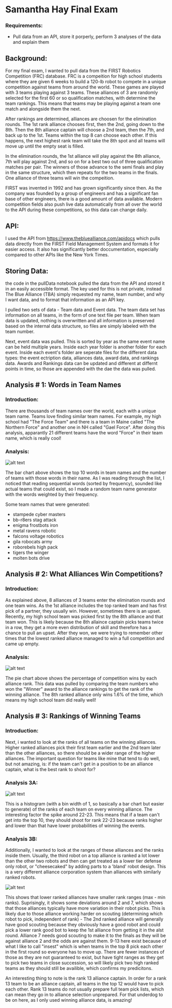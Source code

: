 # Samantha Hay Final Exam
### Requirements:
* Pull data from an API, store it porperly, perform 3 analyses of the data and explain them


## Background:

For my final exam, I wanted to pull data from the FIRST Robotics Competition (FRC) database. FRC is a compeition for high school students where they are given 6 weeks to build a 120-lb robot to compete in a unique competition against teams from around the world. These games are played with 3 teams playing against 3 teams. These alliances of 3 are randomly selected for the first 60 or so qualification matches, with determine the team rankings. This means that teams may be playing against a team one match and alongside them the next. 

After rankings are determined, alliances are choosen for the elimination rounds. The 1st rank alliance chooses first, then the 2nd, going down to the 8th. Then the 8th alliance captain will choose a 2nd team, then the 7th, and back up to the 1st. Teams within the top 8 can choose each other. If this happens, the next highest rank team will take the  8th spot and all teams will move up until the empty seat is filled.

In the elimination rounds, the 1st alliance will play against the 8th alliance, 7th will play against 2nd, and so on for a best two out of three qualification matches per pair. The winners of those advance to the semi finals and play in the same structure, which then repeats for the two teams in the finals. One alliance of three teams will win the compeition.

FIRST was invented in 1992 and has grown significantly since then. As the company was founded by a group of engineers and has a significant fan base of other engineers, there is a good amount of data available. Modern competition fields also push live data automatically from all over the world to the API during these competitions, so this data can change daily.


## API:
I used the API from https://www.thebluealliance.com/apidocs which pulls data directly from the FIRST Field Management System and formats it for easier access. It also has significantly better doccumentation, especially compared to other APIs like the New York Times.


## Storing Data:
the code in the pullData notebook pulled the data from the API and stored it in an easily accessible format. The key used for this is not private, instead The Blue Alliance (TBA) simply requested my name, team number, and why I want data, and to format that information as an API key. 

I pulled two sets of data - Team data and Event data. The team data set has information on all teams, in the form of one text file per team. When team data is updated, nothing is overwritten and all information is preserved based on the internal data structure, so files are simply labeled with the team number.

Next, event data was pulled. This is sorted by year as the same event name can be held multiple years. Inside each year folder is another folder for each event. Inside each event's folder are seperate files for the different data types: the event ectription data, alliances data, award data, and rankings data. Awards and Rankings data can be updated and different at differnt points in time, so those are appended with the dae the data was pulled. 


## Analysis \# 1: Words in Team Names

### Introduction:

There are thousands of team names over the world, each with a unique team name. Teams love finding similar team names. For example, my high school had "The Force Team" and there is a team in Maine called "The Northern Force" and another one in NH called "Gael Force". After doing this analysis, apparantly 21 different teams have the word "Force" in their team name, which is really cool!


### Analysis:

![alt text](./img/teamNames.JPG "Bar Chart of Top 10 Team Names")

The bar chart above shows the top 10 words in team names and the number of teams with those words in their name. As I was reading through the list, I noticed that reading sequential words (sorted by frequency), sounded like actual teams that could exist, so I made a random team name generator with the words weighted by their frequency.

Some team names that were generated:
* stampede cyber masters
* bb-r8ers stag attack
* enigma frostbots iron
* metal ravens robotic
* falcons voltage robotics
* gila robocats army
* roborebels high pack
* tigers the winger
* molten bots drive


## Analysis \# 2: What Alliances Win Competitions?

### Introduction:

As explained above, 8 alliances of 3 teams enter the elimination rounds and one team wins. As the 1st alliance includes the top ranked team and has first pick of a partner, they usually win. However, sometimes there is an upset. Recently, my high school team was picked first by the 8th alliance and that team won. This is likely because the 8th allaince captain picks teams twice in a row, they get a more even distribution of skill and therefore has a chance to pull an upset. After they won, we were trying to remember other times that the lowest ranked alliance managed to win a full competition and came up empty.


### Analysis:

![alt text](./img/AllianceWins.JPG "Pie Chart of Percentage of Wins by Alliance Rank")

The pie chart above shows the percentage of competition wins by each alliance rank. This data was pulled by comparing the team numbers who won the "Winner" award to the alliance rankings to get the rank of the winning alliance. The 8th ranked alliance only wins 1.6% of the time, which means my high school team did really well!


## Analysis \# 3: Rankings of Winning Teams

### Introduction:

Next, i wanted to look at the ranks of all teams on the winning alliances. Higher ranked alliances pick their first team earlier and the 2nd team later than the other alliances, so there should be a wider range of the higher alliances. The important question for teams like mine that tend to do well, but not amazing, is: if the team can't get in a position to be an alliance captain, what is the best rank to shoot for?


### Analysis 3A:

![alt text](./img/rankhistogram.JPG "Bar Chart of Winning Team Ranks")

This is a histogram (with a bin width of 1, so basically a bar chart but easier to generate) of the ranks of each team on every winning alliance. The interesting factor the spike around 22-23. This means that if a team can't get into the top 10, they should shoot for rank 22-23 because ranks higher and lower than that have lower probabilities of winning the events.

### Analysis 3B:

Additionally, I wanted to look at the ranges of these alliances and the ranks inside them. Usually, the third robot on a top alliance is ranked a lot lower than the other two robots and then can get treated as a lower tier defense only robot, or "cheesecaked" by adding parts to a 'bland' robot design. This is a very different alliance corporation system than alliances with similarly ranked robots.

![alt text](./img/rankboxplot.JPG "Box Plot of Winning Team Rank Ranges")

This shows that lower ranked alliances have smaller rank ranges (max - min ranks). Suprisingly, it shows some deviations around 2 and 7, which shows that those alliances typically have more variation in their robot picks. This is likely due to those alliance working harder on scouting (determining which robot to pick, independent of rank) - The 2nd ranked alliance will generally have good scouting because they obviously have a good robot and could pick a lower rank good bot to keep the 1st alliance from getting it in the alst round. Alliance 7 needs good scouting to make it to the finals as they will be against alliance 2 and the odds are against them. 9-13 here exist because of what I like to call "insest" which is when teams in the top 8 pick each other in the first round so everyone has to move up. There are fewer instances of those as they are not guaranteed to exist, but have tight ranges as they get to pick two teams in close succession, so will likely pick two high ranked teams as they should still be availible, which confirms my predicitons. 

An interesting thing to note is the rank 13 alliance captain. In order for a rank 13 team to be an alliance captain, all teams in the top 12 would have to pick each other. Rank 13 teams do not usually prepare full team pick lists, which can mean they go in to alliance selection unprepared. For that underdog to be on here, as I only used winning alliance data, is amazing! 